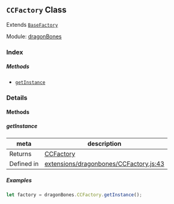 ## `CCFactory` Class

Extends [`BaseFactory`](BaseFactory.md)


Module: [dragonBones](../modules/dragonBones.md)






### Index



##### Methods

  - [`getInstance`](#getinstance) 



### Details




<!-- Method Block -->
#### Methods


##### getInstance



| meta | description |
|------|-------------|
| Returns | <a href="../classes/CCFactory.html" class="crosslink">CCFactory</a> 
| Defined in | [extensions/dragonbones/CCFactory.js:43](https://github.com/cocos-creator/engine/blob/18c4ff6051c255c06377a9b26bc00d4567180ae4/extensions/dragonbones/CCFactory.js#L43) |


##### Examples

```js
let factory = dragonBones.CCFactory.getInstance();
```


